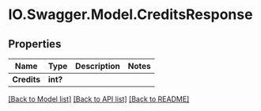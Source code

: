 # IO.Swagger.Model.CreditsResponse
## Properties

Name | Type | Description | Notes
------------ | ------------- | ------------- | -------------
**Credits** | **int?** |  | 

[[Back to Model list]](../README.md#documentation-for-models) [[Back to API list]](../README.md#documentation-for-api-endpoints) [[Back to README]](../README.md)

